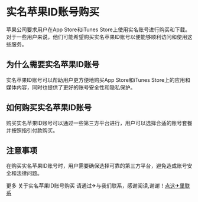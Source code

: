 # 实名苹果ID账号购买

苹果公司要求用户在App Store和iTunes Store上使用实名账号进行购买和下载。对于一些用户来说，他们可能希望购买实名苹果ID账号以便能够顺利访问和使用这些服务。

## 为什么需要实名苹果ID账号

实名苹果ID账号可以帮助用户更方便地购买App Store和iTunes Store上的应用和媒体内容，同时也提供了更好的账号安全性和隐私保护。

## 如何购买实名苹果ID账号

购买实名苹果ID账号可以通过一些第三方平台进行，用户可以选择合适的账号套餐并按照指引付款购买。

## 注意事项

在购买实名苹果ID账号时，用户需要确保选择可靠的第三方平台，避免造成账号安全和法律问题。

更多 关于实名苹果ID账号购买 请通过✈与我们联系，感谢阅读,谢谢！[点这✈里联系](https://b.k02.cc)